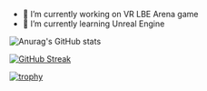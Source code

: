 - 🔭 I’m currently working on VR LBE Arena game
- 🌱 I’m currently learning Unreal Engine

![Anurag's GitHub stats](https://github-readme-stats.vercel.app/api?username=EvilGrenka&show_icons=true&theme=vue)

[![GitHub Streak](http://github-readme-streak-stats.herokuapp.com?user=EvilGrenka&theme=dark&date_format=M%20j%5B%2C%20Y%5D)](https://git.io/streak-stats)

[![trophy](https://github-profile-trophy.vercel.app/?username=EvilGrenka&theme=gruvbox)](https://github.com/ryo-ma/github-profile-trophy)
